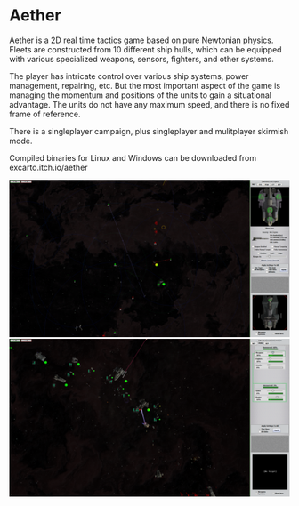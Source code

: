 # Aether
Aether is a 2D real time tactics game based on pure Newtonian physics.
Fleets are constructed from 10 different ship hulls, which can be equipped
with various specialized weapons, sensors, fighters, and other systems.

The player has intricate control over various ship systems, power management,
repairing, etc. But the most important aspect of the game is managing the
momentum and positions of the units to gain a situational advantage.
The units do not have any maximum speed, and there is no fixed frame of reference.

There is a singleplayer campaign, plus singleplayer and mulitplayer skirmish mode.

Compiled binaries for Linux and Windows can be downloaded from
excarto.itch.io/aether

![](screenshots/ss1.png?raw=true "Screenshot")
![](screenshots/ss2.png?raw=true "Screenshot")
